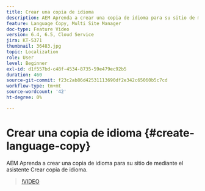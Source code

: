 ```yaml
---
title: Crear una copia de idioma
description: AEM Aprenda a crear una copia de idioma para su sitio de mediante el asistente Crear copia de idioma.
feature: Language Copy, Multi Site Manager
doc-type: Feature Video
version: 6.4, 6.5, Cloud Service
jira: KT-5371
thumbnail: 36483.jpg
topic: Localization
role: User
level: Beginner
exl-id: d1f557bd-c48f-4534-8735-59e479ec92b5
duration: 460
source-git-commit: f23c2ab86d42531113690df2e342c65060b5c7cd
workflow-type: tm+mt
source-wordcount: '42'
ht-degree: 0%

---
```


# Crear una copia de idioma {#create-language-copy}

AEM Aprenda a crear una copia de idioma para su sitio de mediante el asistente Crear copia de idioma.

>[!VIDEO](https://video.tv.adobe.com/v/36483?quality=12&learn=on)

